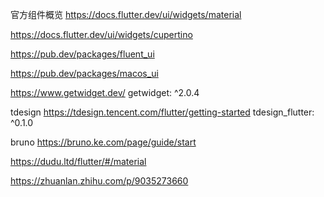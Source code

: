 
官方组件概览
https://docs.flutter.dev/ui/widgets/material

https://docs.flutter.dev/ui/widgets/cupertino



https://pub.dev/packages/fluent_ui

https://pub.dev/packages/macos_ui


https://www.getwidget.dev/
getwidget: ^2.0.4

tdesign
https://tdesign.tencent.com/flutter/getting-started
tdesign_flutter: ^0.1.0

bruno
https://bruno.ke.com/page/guide/start


https://dudu.ltd/flutter/#/material


https://zhuanlan.zhihu.com/p/9035273660


